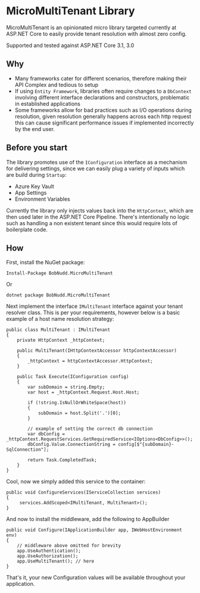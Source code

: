 # MicroMultiTenant Library

MicroMultiTenant is an opinionated micro library targeted currently at ASP.NET Core to easily provide tenant resolution with almost zero config. 

Supported and tested against ASP.NET Core 3.1, 3.0

## Why
* Many frameworks cater for different scenarios, therefore making their API Complex and tedious to setup
* If using `Entity Framework`, libraries often require changes to a `DbContext` involving different interface declarations and constructors, problematic in established applications
* Some frameworks allow for bad practices such as I/O operations during resolution, given resolution generally happens across each http request this can cause significant performance issues if implemented incorrectly by the end user.

## Before you start

The library promotes use of the `IConfiguration` interface as a mechanism for delivering settings, since we can easily plug a variety of inputs which are build during `Startup`:

* Azure Key Vault
* App Settings
* Environment Variables

Currently the library only injects values back into the `HttpContext`, which are then used later in the ASP.NET Core Pipeline. There's intentionally no logic such as handling a non existent tenant since this would require lots of boilerplate code.

## How

First, install the NuGet package:

`Install-Package BobNudd.MicroMultiTenant`

Or 

`dotnet package BobNudd.MicroMultiTenant`

Next implement the interface `IMultiTenant` interface against your tenant resolver class. This is per your requirements, however below is a basic example of a host name resolution strategy:


    public class MultiTenant : IMultiTenant
    {
        private HttpContext _httpContext;

        public MultiTenant(IHttpContextAccessor httpContextAccessor)
        {
            _httpContext = httpContextAccessor.HttpContext;
        }

        public Task Execute(IConfiguration config)
        {
            var subDomain = string.Empty;
            var host = _httpContext.Request.Host.Host;

            if (!string.IsNullOrWhiteSpace(host))
            {
                subDomain = host.Split('.')[0];
            }

            // example of setting the correct db connection
            var dbConfig = _httpContext.RequestServices.GetRequiredService<IOptions<DbConfig>>();
            dbConfig.Value.ConnectionString = config[$"{subDomain}-SqlConnection"];

            return Task.CompletedTask;
        }
    }


Cool, now we simply added this service to the container:

    public void ConfigureServices(IServiceCollection services)
    {
         services.AddScoped<IMultiTenant, MultiTenant>();
    }
    


And now to install the middleware, add the following to AppBuilder

    public void Configure(IApplicationBuilder app, IWebHostEnvironment env) 
    {
        // middleware above omitted for brevity
        app.UseAuthentication();
        app.UseAuthorization();
        app.UseMultiTenant(); // here
    }


That's it, your new Configuration values will be available throughout your application.